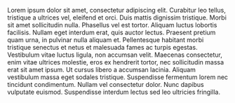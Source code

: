 Lorem ipsum dolor sit amet, consectetur adipiscing elit. Curabitur leo tellus, tristique a ultrices vel, eleifend et orci. Duis mattis dignissim tristique. Morbi sit amet sollicitudin nulla. Phasellus vel est tortor. Aliquam luctus lobortis facilisis. Nullam eget interdum erat, quis auctor lectus. Praesent pretium quam urna, in pulvinar nulla aliquam et. Pellentesque habitant morbi tristique senectus et netus et malesuada fames ac turpis egestas. Vestibulum vitae luctus ligula, non accumsan velit. Maecenas consectetur, enim vitae ultrices molestie, eros ex hendrerit tortor, nec sollicitudin massa erat sit amet ipsum. Ut cursus libero a accumsan lacinia. Aliquam vestibulum massa eget sodales tristique. Suspendisse fermentum lorem nec tincidunt condimentum. Nullam vel consectetur dolor. Nunc dapibus vulputate euismod. Suspendisse interdum lectus sed leo ultricies fringilla.
